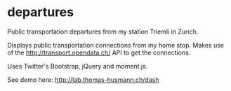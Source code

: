 departures
==========

Public transportation departures from my station Triemli in Zurich.

Displays public transportation connections from my home stop. Makes use of the http://transport.opendata.ch/ API to get the connections.

Uses Twitter's Bootstrap, jQuery and moment.js.

See demo here: http://lab.thomas-husmann.ch/dash

